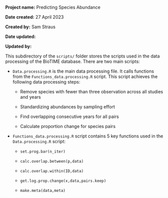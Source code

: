 **Project name:** Predicting Species Abundance

**Date created:** 27 April 2023

**Created by:** Sam Straus

**Date updated:**

**Updated by:**

This subdirectory of the `scripts/` folder stores the scripts used in the data processing of the BioTIME database. There are two main scripts:

-   `Data.processing.R` is the main data processing file. It calls functions from the `Functions_data.processing.R` script. This script achieves the following data processing steps:

    -   Remove species with fewer than three observation across all studies and years

    -   Standardizing abundances by sampling effort

    -   Find overlapping consecutive years for all pairs

    -   Calculate proportion change for species pairs

-   `Functions_data.processing.R` script contains 5 key functions used in the `Data.processing.R` script:

    -   `set.prog.bar(n_iter)`

    -   `calc.overlap.between(p,data)`

    -   `calc.overlap.within(ID,data)`

    -   `get.log.prop.change(x,data,pairs.keep)`

    -   `make.meta(data,meta)`
